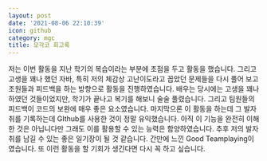 ```yaml
---
layout: post
date: '2021-08-06 22:10:39'
icon: github
category: mgc
title: 모각코 회고록
---
```


저는 이번 활동을 지난 학기의 복습이라는 부분에 초점을 두고 활동을 했습니다. 그리고 고생을 꽤나 했던 자바, 특히 저의 체감상 고난이도라고 꼽았던 문제들을 다시 풀어 보고 조원들과 피드백을 하는 방향으로 활동을 진행하였습니다. 배우는 당시에는 고생을 꽤나 하였던 것들이었지만, 학기가 끝나고 복기를 해보니 술술 풀렸습니다. 그리고 팀원들의 피드백이 코드의 보완에 매우 좋은 요소였습니다.  마지막으론 이 활동을 하는데 그 발자취를 기록하는데 GIthub를 사용한 것이 정말 유익했습니다. 아직 이 기능을 완전히 이해한 것은 아닙니다만 그래도 이를 활용할 수 있는 능력은 함양하였습니다. 추후 저의 발자취를 남길 수 있는 좋은 일기장이 될 것 같습니다. 간만에 느낀 Good Teamplaying이였습니다.  또 이런 활동을 할 기회가 생긴다면 다시 꼭 하고 싶습니다.
